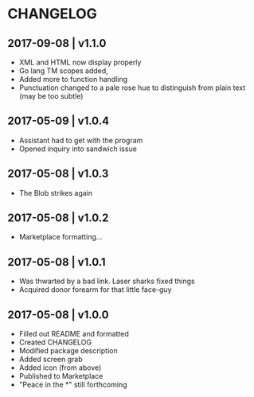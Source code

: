# CHANGELOG

## 2017-09-08 | v1.1.0
- XML and HTML now display properly
- Go lang TM scopes added, 
- Added more to function handling
- Punctuation changed to a pale rose hue to distinguish from plain text (may be too subtle)

## 2017-05-09 | v1.0.4
- Assistant had to get with the program
- Opened inquiry into sandwich issue

## 2017-05-08 | v1.0.3
- The Blob strikes again

## 2017-05-08 | v1.0.2
- Marketplace formatting...

## 2017-05-08 | v1.0.1
- Was thwarted by a bad link. Laser sharks fixed things
- Acquired donor forearm for that little face-guy

## 2017-05-08 | v1.0.0
- Filled out README and formatted
- Created CHANGELOG
- Modified package description
- Added screen grab
- Added icon (from above)
- Published to Marketplace
- "Peace in the *" still forthcoming